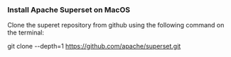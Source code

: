 ### Install Apache Superset on MacOS


Clone the superet repository from github using the following command on the terminal:

git clone --depth=1  https://github.com/apache/superset.git

